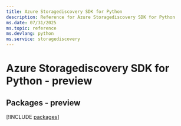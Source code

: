 ```yaml
---
title: Azure Storagediscovery SDK for Python
description: Reference for Azure Storagediscovery SDK for Python
ms.date: 07/31/2025
ms.topic: reference
ms.devlang: python
ms.service: storagediscovery
---
```

# Azure Storagediscovery SDK for Python - preview
## Packages - preview
[!INCLUDE [packages](storagediscovery-index.md)]